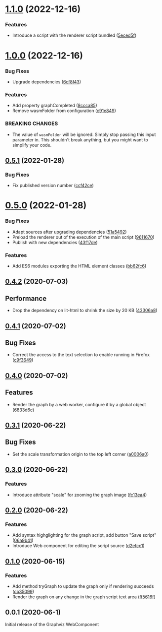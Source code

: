 # [1.1.0](https://github.com/prantlf/graphviz-webcomponent/compare/v1.0.0...v1.1.0) (2022-12-16)


### Features

* Introduce a script with the renderer script bundled ([5eced5f](https://github.com/prantlf/graphviz-webcomponent/commit/5eced5f5b265108fb15c2e59d1611bbfaa04861c))

# [1.0.0](https://github.com/prantlf/graphviz-webcomponent/compare/v0.5.1...v1.0.0) (2022-12-16)


### Bug Fixes

* Upgrade dependencies ([6cf8f43](https://github.com/prantlf/graphviz-webcomponent/commit/6cf8f435c762014237e458a54e9975351de51abe))


### Features

* Add property graphCompleted ([8ccca85](https://github.com/prantlf/graphviz-webcomponent/commit/8ccca8520c423f261fc2b2bb060b8d31e315e4d9))
* Remove wasmFolder from configuration ([c91e849](https://github.com/prantlf/graphviz-webcomponent/commit/c91e849b823193ca9e8374f071c5134b7351c6eb))


### BREAKING CHANGES

* The value of `wasmFolder` will be ignored. Simply stop passing this input parameter in. This shouldn't break anything, but you might want to simplify your code.

## [0.5.1](https://github.com/prantlf/graphviz-webcomponent/compare/v0.5.0...v0.5.1) (2022-01-28)


### Bug Fixes

* Fix published version number ([ccf42ce](https://github.com/prantlf/graphviz-webcomponent/commit/ccf42cea1d75221e2319a530aada53ef13201b50))

# [0.5.0](https://github.com/prantlf/graphviz-webcomponent/compare/v0.4.2...v0.5.0) (2022-01-28)


### Bug Fixes

* Adapt sources after upgrading dependencies ([51a5492](https://github.com/prantlf/graphviz-webcomponent/commit/51a54926bbe431fa8e595366c59a64ee897cc622))
* Preload the renderer out of the execution of the main script ([9611670](https://github.com/prantlf/graphviz-webcomponent/commit/96116707b032ad8b7d4a0132c8580f52ed531b67))
* Publish with new dependencies ([43f17de](https://github.com/prantlf/graphviz-webcomponent/commit/43f17def34f9c594b1575947c89b9e63cf2f9846))


### Features

* Add ES6 modules exporting the HTML element classes ([bb62fc6](https://github.com/prantlf/graphviz-webcomponent/commit/bb62fc6e86c7cdc94d2a22cf96b06cb7e87e7ba8))

## [0.4.2](https://github.com/prantlf/graphviz-webcomponent/compare/v0.4.1...v0.4.2) (2020-07-03)

## Performance

* Drop the dependency on lit-html to shrink the size by 20 KB ([43306a8](https://github.com/prantlf/graphviz-webcomponent/commit/43306a83bb9e1fefa89f1c6631e2a621683d55b9))

## [0.4.1](https://github.com/prantlf/graphviz-webcomponent/compare/v0.4.0...v0.4.1) (2020-07-02)

## Bug Fixes

* Correct the access to the text selection to enable running in Firefox ([c9f3649](https://github.com/prantlf/graphviz-webcomponent/commit/c9f3649e7fd30b59da14ba094cc46a3c01f9c6b1))

## [0.4.0](https://github.com/prantlf/graphviz-webcomponent/compare/v0.3.1...v0.4.0) (2020-07-02)

## Features

* Render the graph by a web worker, configure it by a global object ([6833d6c](https://github.com/prantlf/graphviz-webcomponent/commit/6833d6c66308c44197c19a6bfb6a062dd0f6556d))

## [0.3.1](https://github.com/prantlf/graphviz-webcomponent/compare/v0.3.0...v0.3.1) (2020-06-22)

## Bug Fixes

* Set the scale transformation origin to the top left corner ([a0006a0](https://github.com/prantlf/graphviz-webcomponent/commit/a0006a01e960c380d6e6602c441fce2ccef15e81))

## [0.3.0](https://github.com/prantlf/graphviz-webcomponent/compare/v0.2.0...v0.3.0) (2020-06-22)

### Features

* Introduce attribute "scale" for zooming the graph image ([fc13ea4](https://github.com/prantlf/graphviz-webcomponent/commit/fc13ea40d8ef74aa36b630c0b0bf6a34fa7baed4))

## [0.2.0](https://github.com/prantlf/graphviz-webcomponent/compare/v0.1.0...v0.2.0) (2020-06-22)

### Features

* Add syntax highglighting for the graph script, add button "Save script" ([06a9b41](https://github.com/prantlf/graphviz-webcomponent/commit/06a9b41c368cc9cba5a8f1ed5780f34693ac0993))
* Introduce Web component for editing the script source ([d2efcc1](https://github.com/prantlf/graphviz-webcomponent/commit/d2efcc1f574013ebac9e831a6331f92d503fc312))

## [0.1.0](https://github.com/prantlf/graphviz-webcomponent/compare/v0.0.1...v0.1.0) (2020-06-15)

### Features

* Add method tryGraph to update the graph only if rendering succeeds ([cb35099](https://github.com/prantlf/graphviz-webcomponent/commit/cb35099824ec62512883fcc5f977ab9a5f86bdbc))
* Render the graph on any change in the graph script text area ([ff5616f](https://github.com/prantlf/graphviz-webcomponent/commit/ff5616f9f726cee02c104eec6f1536754457b00c))

## 0.0.1 (2020-06-1)

Initial release of the Graphviz WebComponent
